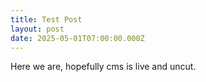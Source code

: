 ```yaml
---
title: Test Post
layout: post
date: 2025-05-01T07:00:00.000Z
---
```


Here we are, hopefully cms is live and uncut.
